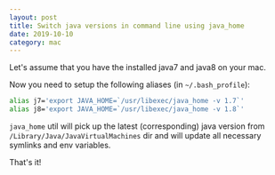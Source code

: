 ```yaml
---
layout: post
title: Switch java versions in command line using java_home
date: 2019-10-10
category: mac
---  
```


Let's assume that you have the installed java7 and java8 on your mac.

Now you need to setup the following aliases (in `~/.bash_profile`):
```bash
alias j7='export JAVA_HOME=`/usr/libexec/java_home -v 1.7`'
alias j8='export JAVA_HOME=`/usr/libexec/java_home -v 1.8`'
```

`java_home` util will pick up the latest (corresponding) java version from `/Library/Java/JavaVirtualMachines` dir and will update all necessary symlinks and env variables.

That's it!
